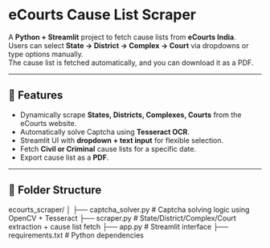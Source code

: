 # eCourts Cause List Scraper

A **Python + Streamlit** project to fetch cause lists from **eCourts India**.  
Users can select **State → District → Complex → Court** via dropdowns or type options manually.  
The cause list is fetched automatically, and you can download it as a PDF.

---

## 🔹 Features

- Dynamically scrape **States, Districts, Complexes, Courts** from the eCourts website.
- Automatically solve Captcha using **Tesseract OCR**.
- Streamlit UI with **dropdown + text input** for flexible selection.
- Fetch **Civil or Criminal** cause lists for a specific date.
- Export cause list as a **PDF**.

---

## 📂 Folder Structure
ecourts_scraper/
│
├── captcha_solver.py # Captcha solving logic using OpenCV + Tesseract
├── scraper.py # State/District/Complex/Court extraction + cause list fetch
├── app.py # Streamlit interface
├── requirements.txt # Python dependencies
